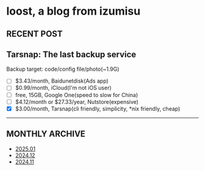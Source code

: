 # loost, a blog from izumisu

## RECENT POST

[//]: # "Copy this to nextline when no blog: I\'m writing on it \..."

## Tarsnap: The last backup service

Backup target: code/config file/photo(~1.9G)

- [ ] $3.43/month, Baidunetdisk(Ads app)
- [ ] $0.99/month, iCloud(I'm not iOS user)  
- [ ] free, 15GB, Google One(speed to slow for China)
- [ ] $4.12/month or $27.33/year, Nutstore(expensive)
- [x] $3.00/month, Tarsnap(cli friendly, simplicity, \*nix friendly, cheap)

---

## MONTHLY ARCHIVE

- [2025.01](./202501.html)
- [2024.12](./202412.html)
- [2024.11](./202411.html)
